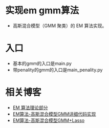 # 实现em gmm算法

* 高斯混合模型（GMM 聚类）的 EM 算法实现。

# 入口

* 基本的gmm的入口是main.py
* 带penality的gmm的入口是main_penality.py


# 相关博客

* [EM 算法理论部分](https://github.com/jiye-ML/Probabilistic_Graphical_Models_study)
* [EM算法-高斯混合模型GMM详细代码实现](https://www.cnblogs.com/huangyc/p/10274881.html)
* [EM算法-高斯混合模型GMM+Lasso](https://www.cnblogs.com/huangyc/p/10275131.html)

